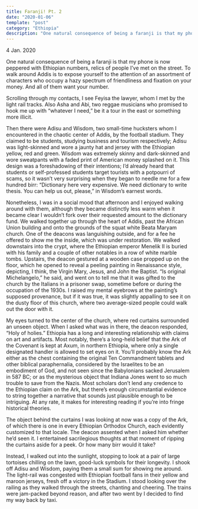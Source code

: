```yaml
---
title: Faranji! Pt. 2
date: "2020-01-06"
template: "post"
category: "Ethiopia"
description: "One natural consequence of being a faranji is that my phone is now peppered with Ethiopian numbers, relics of people I’ve met on the street."
---
```


4 Jan. 2020

One natural consequence of being a faranji is that my phone is now peppered with Ethiopian numbers, relics of people I’ve met on the street. To walk around Addis is to expose yourself to the attention of an assortment of characters who occupy a hazy spectrum of friendliness and fixation on your money. And all of them want your number.

Scrolling through my contacts, I see Feyisa the lawyer, whom I met by the light rail tracks. Also Asha and Abi, two reggae musicians who promised to hook me up with “whatever I need,” be it a tour in the east or something more illicit.

Then there were Adisu and Wisdom, two small-time hucksters whom I encountered in the chaotic center of Addis, by the football stadium. They claimed to be students, studying business and tourism respectively; Adisu was light-skinned and wore a jaunty hat and jersey with the Ethiopian yellow, red and green. Wisdom was extremely skinny and dark-skinned and wore sweatpants with a faded print of American money splashed on it. This design was a foreshadowing of their intentions; I’d already heard that students or self-professed students target tourists with a potpourri of scams, so it wasn’t very surprising when they began to needle me for a few hundred birr: “Dictionary here very expensive. We need dictionary to write thesis. You can help us out, please,” in Wisdom’s earnest words.

Nonetheless, I was in a social mood that afternoon and I enjoyed walking around with them, although they became distinctly less warm when it became clear I wouldn’t fork over their requested amount to the dictionary fund. We walked together up through the heart of Addis, past the African Union building and onto the grounds of the squat white Beata Maryam church. One of the deacons was languishing outside, and for a fee he offered to show me the inside, which was under restoration. We walked downstairs into the crypt, where the Ethiopian emperor Menelik II is buried with his family and a couple of other notables in a row of white marble tombs. Upstairs, the deacon gestured at a wooden case propped up on the floor, which he opened to reveal a peeling painting in Renaissance style, depicting, I think, the Virgin Mary, Jesus, and John the Baptist. “Is original Michelangelo,” he said, and went on to tell me that it was gifted to the church by the Italians in a prisoner swap, sometime before or during the occupation of the 1930s. I raised my mental eyebrows at the painting’s supposed provenance, but if it was true, it was slightly appalling to see it on the dusty floor of this church, where two average-sized people could walk out the door with it.

My eyes turned to the center of the church, where red curtains surrounded an unseen object. When I asked what was in there, the deacon responded, “Holy of holies.” Ethiopia has a long and interesting relationship with claims on art and artifacts. Most notably, there’s a long-held belief that the Ark of the Covenant is kept at Axum, in northern Ethiopia, where only a single designated handler is allowed to set eyes on it. You’ll probably know the Ark either as the chest containing the original Ten Commandment tablets and other biblical paraphernalia, considered by the Israelites to be an embodiment of God, and not seen since the Babylonians sacked Jerusalem in 587 BC; or as the mysterious object that Indiana Jones went to so much trouble to save from the Nazis. Most scholars don’t lend any credence to the Ethiopian claim on the Ark, but there’s enough circumstantial evidence to string together a narrative that sounds just plausible enough to be intriguing. At any rate, it makes for interesting reading if you’re into fringe historical theories.

The object behind the curtains I was looking at now was a copy of the Ark, of which there is one in every Ethiopian Orthodox Church, each evidently customized to that locale. The deacon assented when I asked him whether he’d seen it. I entertained sacrilegious thoughts at that moment of ripping the curtains aside for a peek. Or how many birr would it take?

Instead, I walked out into the sunlight, stopping to look at a pair of large tortoises chilling on the lawn, good-luck symbols for their longevity. I shook off Adisu and Wisdom, paying them a small sum for showing me around. The light-rail was congested with Ethiopian football fans in their yellow and maroon jerseys, fresh off a victory in the Stadium. I stood looking over the railing as they walked through the streets, chanting and cheering. The trains were jam-packed beyond reason, and after two went by I decided to find my way back by taxi.
